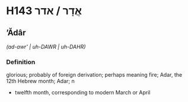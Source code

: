 # H143 אֲדָר / אדר

## ʼĂdâr

_(ad-awr' | uh-DAWR | uh-DAHR)_

### Definition

glorious; probably of foreign derivation; perhaps meaning fire; Adar, the 12th Hebrew month; Adar; n

- twelfth month, corresponding to modern March or April
